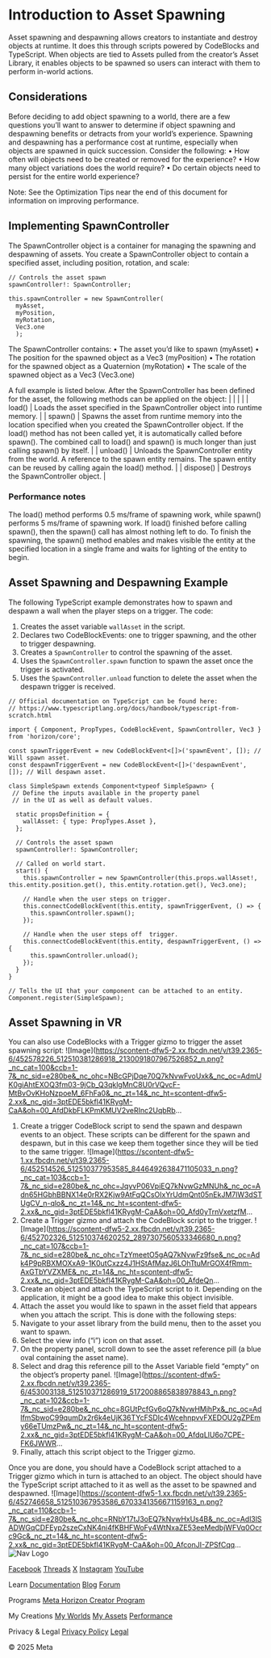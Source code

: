 # Introduction to Asset Spawning

 Asset spawning and despawning allows creators to instantiate and destroy objects
at runtime. It does this through scripts powered by CodeBlocks and TypeScript.
When objects are tied to Assets pulled from the creator’s Asset Library, it
enables objects to be spawned so users can interact with them to perform in-world
actions.  
## Considerations

 Before deciding to add object spawning to a world, there are a few questions
you’ll want to answer to determine if object spawning and despawning benefits or
detracts from your world’s experience. Spawning and despawning has a performance
cost at runtime, especially when objects are spawned in quick succession.
Consider the following:
• How often will objects need to be created or removed for the experience?
• How many object variations does the world require?
• Do certain objects need to persist for the entire world experience?

 Note: See the Optimization Tips near the end of this document for information on
improving performance.  
## Implementing SpawnController

 The SpawnController object is a container for managing the spawning and
despawning of assets. You create a SpawnController object to contain a specified asset,
including position, rotation, and scale:  
```
// Controls the asset spawn
spawnController!: SpawnController;

this.spawnController = new SpawnController(
  myAsset,
  myPosition,
  myRotation,
  Vec3.one
  );
```
 The SpawnController contains:
• The asset you’d like to spawn (myAsset)
• The position for the spawned object as a Vec3 (myPosition)
• The rotation for the spawned object as a Quaternion (myRotation)
• The scale of the spawned object as a Vec3 (Vec3.one)

 A full example is listed below. After the SpawnController has been defined for the asset, the following methods
can be applied on the object:
|  |
|  |
| load() | Loads the asset specified in the SpawnController object into runtime memory. |
| spawn() | Spawns the asset from runtime memory into the location specified when you created the SpawnController object. If the load() method has not been called yet, it is automatically called before spawn(). The combined call to load() and spawn() is much longer than just calling spawn() by itself. |
| unload() | Unloads the SpawnController entity from the world. A reference to the spawn entity remains. The spawn entity can be reused by calling again the load() method. |
| dispose() | Destroys the SpawnController object. |

  
### Performance notes

 The load() method performs 0.5 ms/frame of spawning work, while spawn() performs
5 ms/frame of spawning work. If load() finished before calling spawn(), then the spawn() call has almost
nothing left to do. To finish the spawning, the spawn() method enables and makes
visible the entity at the specified location in a single frame and waits for
lighting of the entity to begin.  
## Asset Spawning and Despawning Example

 The following TypeScript example demonstrates how to spawn and despawn a wall
when the player steps on a trigger. The code:
1. Creates the asset variable `wallAsset` in the script.
2. Declares two CodeBlockEvents: one to trigger spawning, and the other to trigger
despawning.
3. Creates a `SpawnController` to control the spawning of the asset.
4. Uses the `SpawnController.spawn` function to spawn the asset once the trigger is activated.
5. Uses the `SpawnController.unload` function to delete the asset when the despawn trigger is received.

  
```
// Official documentation on TypeScript can be found here:
// https://www.typescriptlang.org/docs/handbook/typescript-from-scratch.html

import { Component, PropTypes, CodeBlockEvent, SpawnController, Vec3 } from 'horizon/core';

const spawnTriggerEvent = new CodeBlockEvent<[]>('spawnEvent', []); // Will spawn asset.
const despawnTriggerEvent = new CodeBlockEvent<[]>('despawnEvent', []); // Will despawn asset.

class SimpleSpawn extends Component<typeof SimpleSpawn> {
 // Define the inputs available in the property panel
 // in the UI as well as default values.

  static propsDefinition = {
    wallAsset: { type: PropTypes.Asset },
  };

  // Controls the asset spawn
  spawnController!: SpawnController;

  // Called on world start.
  start() {
    this.spawnController = new SpawnController(this.props.wallAsset!, this.entity.position.get(), this.entity.rotation.get(), Vec3.one);

    // Handle when the user steps on trigger.
    this.connectCodeBlockEvent(this.entity, spawnTriggerEvent, () => {
      this.spawnController.spawn();
    });

    // Handle when the user steps off  trigger.
    this.connectCodeBlockEvent(this.entity, despawnTriggerEvent, () => {
      this.spawnController.unload();
    });
  }
}

// Tells the UI that your component can be attached to an entity.
Component.register(SimpleSpawn);
```
  
## Asset Spawning in VR

 You can also use CodeBlocks with a Trigger gizmo to trigger the asset spawning
script: ![Image](https://scontent-dfw5-2.xx.fbcdn.net/v/t39.2365-6/452578226_512510381286918_2130091807967526852_n.png?_nc_cat=100&ccb=1-7&_nc_sid=e280be&_nc_ohc=NBcGPjDqe70Q7kNvwFvoUxk&_nc_oc=AdmUK0giAhtEXOQ3fm03-9jCb_Q3qklgMnC8U0rVQvcF-MtBvOvKHoNzpoeM_6FhFa0&_nc_zt=14&_nc_ht=scontent-dfw5-2.xx&_nc_gid=3ptEDE5bkfl41KRygM-CaA&oh=00_AfdDkbFLKPmKMUV2veRInc2UqbRb...
1. Create a trigger CodeBlock script to send the spawn and despawn events to an
object. These scripts can be different for the spawn and despawn, but in this case
we keep them together since they will be tied to the same trigger. ![Image](https://scontent-dfw5-1.xx.fbcdn.net/v/t39.2365-6/452514526_512510377953585_8446492638471105033_n.png?_nc_cat=103&ccb=1-7&_nc_sid=e280be&_nc_ohc=JqyvP06VpiEQ7kNvwGzMNUh&_nc_oc=Adn65HGbhBBNX14e0rRX2Kjw9AtFqQCsOIxYrUdmQnt05nEkJM7lW3dSTUgCV_n-qlo&_nc_zt=14&_nc_ht=scontent-dfw5-2.xx&_nc_gid=3ptEDE5bkfl41KRygM-CaA&oh=00_Afd0yTrnVxetzfM...
2. Create a Trigger gizmo and attach the CodeBlock script to the trigger. ![Image](https://scontent-dfw5-2.xx.fbcdn.net/v/t39.2365-6/452702326_512510374620252_2897307560533346680_n.png?_nc_cat=107&ccb=1-7&_nc_sid=e280be&_nc_ohc=TzYmeetO5gAQ7kNvwFz9fse&_nc_oc=Adk4P9pRBXMOXxA9-1K0utCxzz4J1HStAfMazJ6LOhTtuMrGOX4fRmm-AxGTbYVZXME&_nc_zt=14&_nc_ht=scontent-dfw5-2.xx&_nc_gid=3ptEDE5bkfl41KRygM-CaA&oh=00_AfdeQn...
3.  Create an object and attach the TypeScript script to it. Depending on the
application, it might be a good idea to make this object invisible.
4.  Attach the asset you would like to spawn in the asset field that appears when
you attach the script. This is done with the following steps:
  1. Navigate to your asset library from the build menu, then to the asset you want
to spawn.
  2. Select the view info (“i”) icon on that asset.
  3. On the property panel, scroll down to see the asset reference pill (a blue oval
containing the asset name).
  4. Select and drag this reference pill to the Asset Variable field “empty” on the
object’s property panel. ![Image](https://scontent-dfw5-2.xx.fbcdn.net/v/t39.2365-6/453003138_512510371286919_5172008865838978843_n.png?_nc_cat=102&ccb=1-7&_nc_sid=e280be&_nc_ohc=8GUtPcfGv6oQ7kNvwHMjhPx&_nc_oc=AdlfmSbwoC99qumDx2r6k4eUjK36TYcFSDIc4WcehnpvvFXEDOU2gZPEmy66eTUmzPw&_nc_zt=14&_nc_ht=scontent-dfw5-2.xx&_nc_gid=3ptEDE5bkfl41KRygM-CaA&oh=00_AfdqLlU6o7CPE-FK6JWWR...
5. Finally, attach this script object to the Trigger gizmo.

 Once you are done, you should have a CodeBlock script attached to a Trigger
gizmo which in turn is attached to an object. The object should have the TypeScript
script attached to it as well as the asset to be spawned and despawned. ![Image](https://scontent-dfw5-1.xx.fbcdn.net/v/t39.2365-6/452746658_512510367953586_6703341356671159163_n.png?_nc_cat=110&ccb=1-7&_nc_sid=e280be&_nc_ohc=RNbY17tJ3oEQ7kNvwHxUs4B&_nc_oc=Adl3lSADWGqCDFEyp2szeCxNK4ni4fKBHFWoFy4WtNxaZE53eeMedbjWFVq0Ocrc9Gc&_nc_zt=14&_nc_ht=scontent-dfw5-2.xx&_nc_gid=3ptEDE5bkfl41KRygM-CaA&oh=00_AfconJI-ZPSfCqq...
    ![Nav Logo](https://static.xx.fbcdn.net/rsrc.php/yE/r/3SoBlk8EqOQ.svg)


[Facebook](https://www.facebook.com/MetaHorizon/)
[Threads](https://www.threads.com/@metahorizon)
[X](https://x.com/MetaHorizon)
[Instagram](https://www.instagram.com/metahorizon/)
[YouTube](https://www.youtube.com/@MetaQuestVR)

 Learn
[Documentation](https://developers.meta.com/horizon-worlds/learn/documentation/)
[Blog](https://developers.meta.com/horizon/blog/)
[Forum](https://communityforums.atmeta.com/t5/Creator-Forum/ct-p/Meta_Horizon_Creator_Forums)

 Programs
[Meta Horizon Creator Program](https://developers.meta.com/horizon-worlds/programs/)

 My Creations
[My Worlds](https://horizon.meta.com/creator/worlds_all/?utm_source=horizon_worlds_creator)
[My Assets](https://horizon.meta.com/creator/assets/?utm_source=horizon_worlds_creator)
[Performance](https://horizon.meta.com/creator/performance/traces/?utm_source=horizon_worlds_creator)

 Privacy & Legal
[Privacy Policy](https://www.meta.com/legal/privacy-policy/)
[Legal](https://www.meta.com/legal/supplemental-terms-of-service/)

 © 2025 Meta
